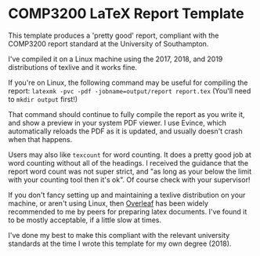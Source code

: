 # COMP3200 LaTeX Report Template

This template produces a 'pretty good' report, compliant with the COMP3200 report standard at the University of Southampton.

I've compiled it on a Linux machine using the 2017, 2018, and 2019 distributions
of texlive and it works fine.

If you're on Linux, the following command may be useful for compiling the report:
`latexmk -pvc -pdf -jobname=output/report report.tex`
(You'll need to `mkdir output` first!)

That command should continue to fully compile the report as you write it, and
show a preview in your system PDF viewer. I use Evince, which automatically
reloads the PDF as it is updated, and usually doesn't crash when that happens.

Users may also like `texcount` for word counting. It does a pretty good job at
word counting without all of the headings. I received the guidance that the
report word count was not super strict, and "as long as your below the limit with
your counting tool then it's ok". Of course check with your supervisor!

If you don't fancy setting up and maintaining a texlive distribution on your
machine, or aren't using Linux, then [Overleaf](https://www.overleaf.com/) has
been widely recommended to me by peers for preparing latex documents. I've found
it to be mostly acceptable, if a little slow at times.

I've done my best to make this compliant with the relevant university standards
at the time I wrote this template for my own degree (2018).


